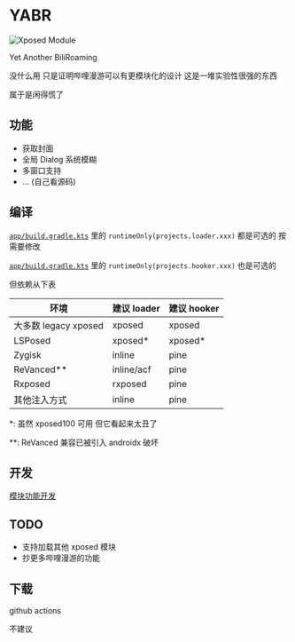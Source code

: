 # YABR

![Xposed Module](https://img.shields.io/badge/Xposed-Module-blue?style=flat-square)

Yet Another BiliRoaming

没什么用 只是证明哔哩漫游可以有更模块化的设计
这是一堆实验性很强的东西

属于是闲得慌了

## 功能

- 获取封面
- 全局 Dialog 系统模糊
- 多窗口支持
- ... (自己看源码)

## 编译

[`app/build.gradle.kts`](app/build.gradle.kts) 里的 `runtimeOnly(projects.loader.xxx)` 都是可选的
按需要修改

[`app/build.gradle.kts`](app/build.gradle.kts) 里的 `runtimeOnly(projects.hooker.xxx)` 也是可选的

但依赖从下表

| 环境                 | 建议 loader | 建议 hooker |
|---------------------|-------------|-----------|
| 大多数 legacy xposed | xposed      | xposed    |
| LSPosed             | xposed*     | xposed*   |
| Zygisk              | inline      | pine      |
| ReVanced**          | inline/acf  | pine      |
| Rxposed             | rxposed     | pine      |
| 其他注入方式          | inline      | pine      |

*: 虽然 xposed100 可用 但它看起来太丑了

**: ReVanced 兼容已被引入 androidx 破坏

## 开发

[模块功能开发](docs/模块功能开发.md)

## TODO

- 支持加载其他 xposed 模块
- 抄更多哔哩漫游的功能

## 下载

github actions

不建议

